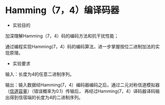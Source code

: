 # Hamming（7，4）编译码器
 - 实验目的
 
 加深理解Hamming（7，4）码的编码方法和抗干扰性能；
 
 通过编程实现Hamming(7，4）码的编码算法，进一步掌握按位二进制加法的实现原理。
 - 实验要求
 
 输入：长度为4的任意二进制序列。
 
 输出：输入数据经Hamming(7，4）编码器编码之后，通过二元对称信道模拟器
 （[信道容量](https://github.com/yr-wan/ChannelCapacity)）（错误概率为0.1）传输后，
 再经过Hamming(7，4）译码器译码输出得到信宿端的长度为4的二进制序列。
